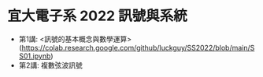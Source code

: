 <H1>宜大電子系 2022 訊號與系統 </H1>

* 第1講: <訊號的基本概念與數學運算>(https://colab.research.google.com/github/luckguy/SS2022/blob/main/SS01.ipynb)
* 第2講: 複數弦波訊號
